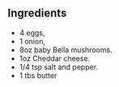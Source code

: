 ## Ingredients 

- 4 eggs, 
- 1 onion, 
- 8oz baby Bella mushrooms. 
- 1oz Cheddar cheese. 
- 1/4 tsp salt and pepper.
- 1 tbs butter
